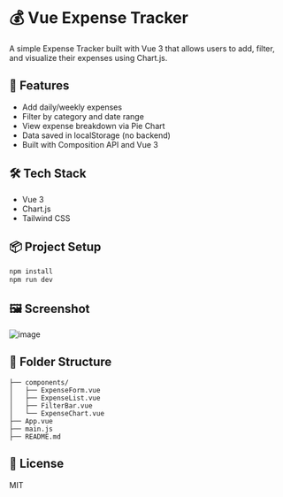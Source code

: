 
# 💰 Vue Expense Tracker

A simple Expense Tracker built with Vue 3 that allows users to add, filter, and visualize their expenses using Chart.js.

## 🔧 Features

- Add daily/weekly expenses
- Filter by category and date range
- View expense breakdown via Pie Chart
- Data saved in localStorage (no backend)
- Built with Composition API and Vue 3

## 🛠️ Tech Stack

- Vue 3
- Chart.js
- Tailwind CSS

## 📦 Project Setup

```bash
npm install
npm run dev
```

## 🖼️ Screenshot

![image](https://github.com/user-attachments/assets/a6769a1f-f893-4ca5-9452-68fc63994a1b)


## 📁 Folder Structure

```
├── components/
│   ├── ExpenseForm.vue
│   ├── ExpenseList.vue
│   ├── FilterBar.vue
│   └── ExpenseChart.vue
├── App.vue
├── main.js
├── README.md
```

## 📃 License

MIT
